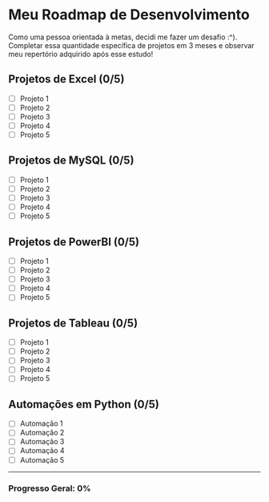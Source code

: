 # Meu Roadmap de Desenvolvimento

Como uma pessoa orientada à metas, decidi me fazer um desafio :^). Completar essa quantidade específica de projetos em 3 meses e observar meu repertório adquirido após esse estudo!

## Projetos de Excel (0/5)
- [ ] Projeto 1
- [ ] Projeto 2
- [ ] Projeto 3
- [ ] Projeto 4
- [ ] Projeto 5

## Projetos de MySQL (0/5)
- [ ] Projeto 1
- [ ] Projeto 2
- [ ] Projeto 3
- [ ] Projeto 4
- [ ] Projeto 5

## Projetos de PowerBI (0/5)
- [ ] Projeto 1
- [ ] Projeto 2
- [ ] Projeto 3
- [ ] Projeto 4
- [ ] Projeto 5

## Projetos de Tableau (0/5)
- [ ] Projeto 1
- [ ] Projeto 2
- [ ] Projeto 3
- [ ] Projeto 4
- [ ] Projeto 5

## Automações em Python (0/5)
- [ ] Automação 1
- [ ] Automação 2
- [ ] Automação 3
- [ ] Automação 4
- [ ] Automação 5

---

### Progresso Geral: 0%



